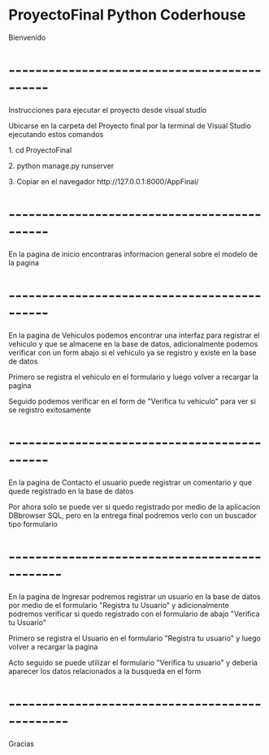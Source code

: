 <h1>ProyectoFinal Python Coderhouse</h1>

<p>Bienvenido</p>

<h1>--------------------------------------------</h1>
<p>Instrucciones para ejecutar el proyecto desde visual studio</p>

<p>Ubicarse en la carpeta del Proyecto final por la terminal de Visual Studio ejecutando estos comandos</p>
<p>1. cd ProyectoFinal</p>
<p>2. python manage.py runserver</p>
<p>3. Copiar en el navegador http://127.0.0.1:8000/AppFinal/</p>
<h1>--------------------------------------------</h1>

<p>En la pagina de inicio encontraras informacion general sobre el modelo de la pagina</p>

<h1>--------------------------------------------</h1>
<p>En la pagina de Vehiculos podemos encontrar una interfaz para registrar el vehiculo y que se almacene en la base de datos, adicionalmente podemos verificar con un form abajo si el vehiculo ya se registro y existe en la base de datos</p>

<p>Primero se registra el vehiculo en el formulario y luego volver a recargar la pagina</p>
<p>Seguido podemos verificar en el form de "Verifica tu vehiculo" para ver si se registro exitosamente</p>

<h1>--------------------------------------------</h1>
<p>En la pagina de Contacto el usuario puede registrar un comentario y que quede registrado en la base de datos</p>
<p>Por ahora solo se puede ver si quedo registrado por medio de la aplicacion DBbrowser SQL, pero en la entrega final podremos verlo con un buscador tipo formulario</p>

<h1>----------------------------------------------</h1>
<p>En la pagina de Ingresar podremos registrar un usuario en la base de datos por medio de el formulario "Registra tu Usuario" y adicionalmente podremos verificar si quedo registrado con el formulario de abajo "Verifica tu Usuario"</p>

<p>Primero se registra el Usuario en el formulario "Registra tu usuario" y luego volver a recargar la pagina</p>
<p>Acto seguido se puede utilizar el formulario "Verifica tu usuario" y deberia aparecer los datos relacionados a la busqueda en el form</p>

<h1>-----------------------------------------------</h1>
<p>Gracias</p>
